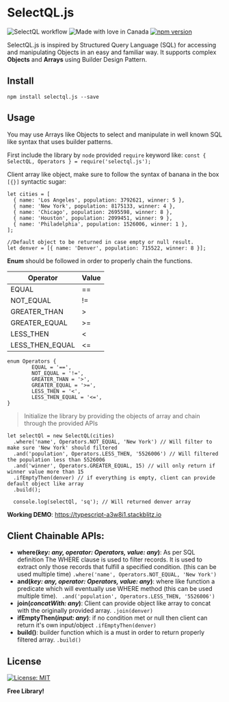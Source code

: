 
# SelectQL.js

![SelectQL workflow](https://github.com/Nurrehman/selectql.js/actions/workflows/publish.yml/badge.svg)
![Made with love in Canada](https://madewithlove.now.sh/ca?heart=true)
[![npm version](https://badge.fury.io/js/selectql.js.svg)](https://badge.fury.io/js/selectql.js)

SelectQL.js is inspired by Structured Query Language (SQL) for accessing and manipulating Objects in an easy and familiar way. It supports complex **Objects** and **Arrays** using Builder Design Pattern.

## Install

`npm install selectql.js --save`

## Usage
You may use Arrays like Objects to select and manipulate in well known SQL like syntax that uses builder patterns.

First include the library by `node` provided `require` keyword like:
`const { SelectQL, Operators } = require('selectql.js');`
    
  Client array like object, make sure to follow the syntax of banana in the box `[{}]` syntactic sugar:
    
    let cities = [
      { name: 'Los Angeles', population: 3792621, winner: 5 },
      { name: 'New York', population: 8175133, winner: 4 },
      { name: 'Chicago', population: 2695598, winner: 8 },
      { name: 'Houston', population: 2099451, winner: 9 },
      { name: 'Philadelphia', population: 1526006, winner: 1 },
    ];
    
    //Default object to be returned in case empty or null result.
    let denver = [{ name: 'Denver', population: 715522, winner: 8 }];

**Enum** should be followed in order to properly chain the functions.

|  Operator| Value  |
|--|--|
|  EQUAL| == |
|  NOT_EQUAL| != |
|  GREATER_THAN| > |
|  GREATER_EQUAL| >= |
|  LESS_THEN| < |
|  LESS_THEN_EQUAL| <= |


    enum Operators {
            EQUAL = '==',
            NOT_EQUAL = '!=',
            GREATER_THAN = '>',
            GREATER_EQUAL = '>=',
            LESS_THEN = '<',
            LESS_THEN_EQUAL = '<=',
    }

> Initialize the library by providing the objects of array and chain through the provided APIs

    let selectQl = new SelectQL(cities)
      .where('name', Operators.NOT_EQUAL, 'New York') // Will filter to make sure 'New York' should filtered
      .and('population', Operators.LESS_THEN, '5526006') // Will filtered the population less than 5526006
      .and('winner', Operators.GREATER_EQUAL, 15) // will only return if winner value more than 15
      .ifEmptyThen(denver) // if everything is empty, client can provide default object like array
      .build();
      
      console.log(selectQl, 'sq'); // Will returned denver array

 


**Working DEMO**: https://typescript-a3w8i1.stackblitz.io


## Client Chainable APIs:

 - **where(*key: any, operator: Operators, value: any*)**: As per SQL definition The WHERE clause is used to filter records. It is used to extract only those records that fulfill a specified condition. (this can be used multiple time)
  `.where('name', Operators.NOT_EQUAL, 'New York')`
 - **and(*key: any, operator: Operators, value: any*)**: where like function a predicate which will eventually use WHERE method (this can be used multiple time). ` .and('population', Operators.LESS_THEN, '5526006')`
 - **join(*concatWith: any*)**: Client can provide object like array to concat with the originally provided array. `.join(denver)`
 - **ifEmptyThen(*input: any*)**: if no condition met or null then client can return it's own input/object `.ifEmptyThen(denver)`
 - **build()**: builder function which is a must in order to return properly filtered array. `.build()`


 ## License

[![License: MIT](https://img.shields.io/badge/License-MIT-yellow.svg)](https://opensource.org/licenses/MIT)

**Free Library!**
